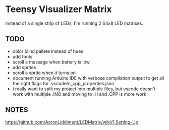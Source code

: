 # Teensy Visualizer Matrix

Instead of a single strip of LEDs, I'm running 2 64x8 LED matrixes.

## TODO

* color blind pallete instead of hues
* add fonts
* scroll a message when battery is low
* add sprites
* scroll a sprite when it turns on
* document running Arduino IDE with verbose compilation output to get all the right flags for .vscode/c_cpp_properties.json
* i really want to split my project into multiple files, but vscode doesn't work with multiple .INO and moving to .H and .CPP is more work

## NOTES

https://github.com/AaronLiddiment/LEDMatrix/wiki/1.Setting-Up
